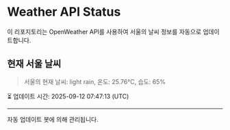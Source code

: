 
# Weather API Status

이 리포지토리는 OpenWeather API를 사용하여 서울의 날씨 정보를 자동으로 업데이트합니다.

## 현재 서울 날씨
> 서울의 현재 날씨: light rain, 온도: 25.76°C, 습도: 65%

⏳ 업데이트 시간: 2025-09-12 07:47:13 (UTC)

---
자동 업데이트 봇에 의해 관리됩니다.
